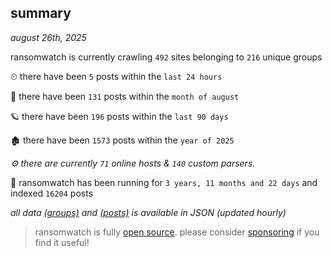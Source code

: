 
## summary
_august 26th, 2025_

ransomwatch is currently crawling `492` sites belonging to `216` unique groups

⏲ there have been `5` posts within the `last 24 hours`

🦈 there have been `131` posts within the `month of august`

🪐 there have been `196` posts within the `last 90 days`

🏚 there have been `1573` posts within the `year of 2025`

_⚙️ there are currently `71` online hosts & `140` custom parsers._

🦕 ransomwatch has been running for `3 years, 11 months and 22 days` and indexed `16204` posts

_all data  [(groups)](http://ransomwhat.telemetry.ltd/groups) and [(posts)](http://ransomwhat.telemetry.ltd/posts) is available in JSON (updated hourly)_

> ransomwatch is fully [open source](https://github.com/joshhighet/ransomwatch#ransomwatch--). please consider [sponsoring](https://github.com/sponsors/joshhighet) if you find it useful!
